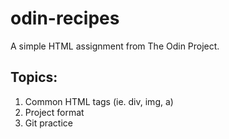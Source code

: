 # odin-recipes
A simple HTML assignment from The Odin Project. 

## Topics:
1. Common HTML tags (ie. div, img, a)
2. Project format
3. Git practice